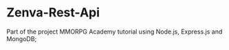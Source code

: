 # Zenva-Rest-Api

Part of the project MMORPG Academy tutorial using Node.js, Express.js and MongoDB;
